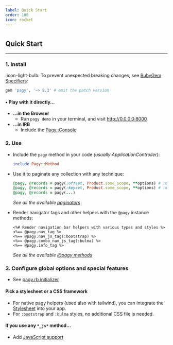 ```yaml
---
label: Quick Start
order: 100
icon: rocket
---
```


#

## Quick Start

---

### 1. Install

:icon-light-bulb: To prevent unexpected breaking changes, see [RubyGem Specifiers](http://guides.rubygems.org/patterns/#pessimistic-version-constraint):

```ruby Gemfile
gem 'pagy', '~> 9.3' # omit the patch version
```

#### • Play with it directly...

- **...in the Browser**
  - Run `pagy demo` in your terminal, and visit http://0.0.0.0:8000
- **...in IRB**
  - Include the [Pagy::Console](../sandbox/console)

### 2. Use

- Include the `pagy` method in your code _(usually ApplicationController)_:
  ```ruby
  include Pagy::Method
  ```
  
- Use it to paginate any collection with any technique:
  ```ruby
  @pagy, @records = pagy(:offset, Product.some_scope, **options) # :offset paginator
  @pagy, @records = pagy(:keyset, Product.some_scope, **options) # :keyset paginator
  @pagy, @records = pagy(...)
  ```
  
  _See all the available [paginators](../toolbox/paginators#paginators)_

- Render navigator tags and other helpers with the `@pagy` instance methods:

  ```erb
  <%# Render navigation bar helpers with various types and styles %>
  <%== @pagy.nav_tag %>
  <%== @pagy.nav_js_tag(:bootstrap) %>
  <%== @pagy.combo_nav_js_tag(:bulma) %>
  <%== @pagy.info_tag %>
  ``` 
  _See all the available [@pagy methods](../toolbox/methods)_

### 3. Configure global options and special features

- See [pagy.rb initializer](../toolbox/initializer.md)

#### Pick a stylesheet or a CSS framework

- For native pagy helpers (used also with tailwind), you can integrate the [Stylesheet](../resources/stylesheet) into your app.
- For `:bootstrap` and `:bulma` styles, no additional CSS file is needed.

#### If you use any `*_js*` method...

- Add [JavaScript support](../resources/javascript)
